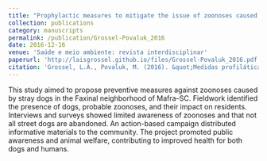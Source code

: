 ```yaml
---
title: "Prophylactic measures to mitigate the issue of zoonoses caused by stray dogs on the streets of the Faxinal neighborhood, Mafra–SC (in Portuguese)"
collection: publications
category: manuscripts
permalink: /publication/Grossel-Povaluk_2016
date: 2016-12-16
venue: 'Saúde e meio ambiente: revista interdisciplinar'
paperurl: 'http://laisgrossel.github.io/files/Grossel-Povaluk_2016.pdf'
citation: 'Grossel, L.A., Povaluk, M. (2016). &quot;Medidas profiláticas para amenizar a questão das zoonoses ocasionadas por cães abandonados nas ruas do bairro Faxinal, Mafra–SC.&quot; <i>Saúde e meio ambiente: revista interdisciplinar</i>. 5(2).'
---
```


This study aimed to propose preventive measures against zoonoses caused by stray dogs in the Faxinal neighborhood of Mafra–SC. Fieldwork identified the presence of dogs, probable zoonoses, and their impact on residents. Interviews and surveys showed limited awareness of zoonoses and that not all street dogs are abandoned. An action-based campaign distributed informative materials to the community. The project promoted public awareness and animal welfare, contributing to improved health for both dogs and humans.
